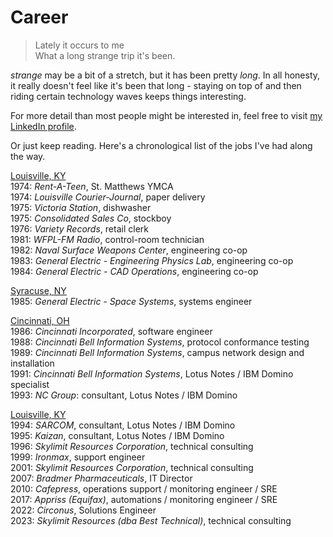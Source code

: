 # Career

> Lately it occurs to me  
> What a long strange trip it's been.  

 *strange* may be a bit of a stretch, but it has been pretty *long*.  In all honesty, it really doesn't feel like it's been that long - staying on top of and then riding certain technology waves keeps things interesting.

 For more detail than most people might be interested in, feel free to visit [my LinkedIn profile](https://www.linkedin.com/in/daveccampbell/).

Or just keep reading.  Here's a chronological list of the jobs I've had along the way.

<ins>Louisville, KY</ins>  
1974: *Rent-A-Teen*, St. Matthews YMCA  
1974: *Louisville Courier-Journal*, paper delivery  
1975: *Victoria Station*, dishwasher  
1975: *Consolidated Sales Co*, stockboy  
1976: *Variety Records*, retail clerk  
1981: *WFPL-FM Radio*, control-room technician  
1982: *Naval Surface Weapons Center*, engineering co-op  
1983: *General Electric - Engineering Physics Lab*, engineering co-op  
1984: *General Electric - CAD Operations*, engineering co-op  

<ins>Syracuse, NY</ins>  
1985: *General Electric - Space Systems*, systems engineer  

<ins>Cincinnati, OH</ins>  
1986: *Cincinnati Incorporated*, software engineer  
1988: *Cincinnati Bell Information Systems*, protocol conformance testing  
1989: *Cincinnati Bell Information Systems*, campus network design and installation  
1991: *Cincinnati Bell Information Systems*, Lotus Notes / IBM Domino specialist  
1993: *NC Group*: consultant, Lotus Notes / IBM Domino  

<ins>Louisville, KY</ins>    
1994: *SARCOM*, consultant, Lotus Notes / IBM Domino  
1995: *Kaizan*, consultant, Lotus Notes / IBM Domino  
1996: *Skylimit Resources Corporation*, technical consulting  
1999: *Ironmax*, support engineer  
2001: *Skylimit Resources Corporation*, technical consulting  
2007: *Bradmer Pharmaceuticals*, IT Director  
2010: *Cafepress*, operations support / monitoring engineer / SRE  
2017: *Appriss (Equifax)*, automations / monitoring engineer / SRE  
2022: *Circonus*, Solutions Engineer  
2023: *Skylimit Resources (dba Best Technical)*, technical consulting  








